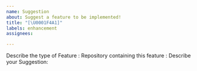 ```yaml
---
name: Suggestion
about: Suggest a feature to be implemented!
title: "[\U0001F4A1]"
labels: enhancement
assignees: 

---
```


Describe the type of Feature <!--(Quality of Life, Mechanic, etc.)-->:
Repository containing this feature <!--(Reccomended to further explain the idea)-->:
Describe your Suggestion<!--(Explain how it will work and if there might be an alternative way to do it)-->:

<!-- Before submitting your issue, make sure to check for duplicate issues! Especially look for dupes that were closed already because the solution might be there too! I will close your issue if it is a dupe.-->

